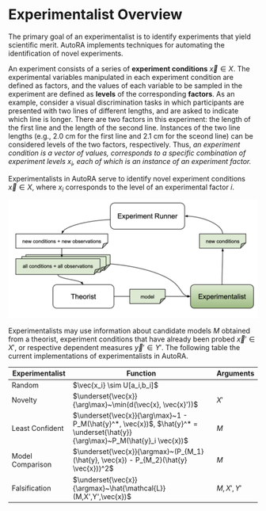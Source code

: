 # Experimentalist Overview

The primary goal of an experimentalist is to identify experiments that yield 
scientific merit. AutoRA implements techniques for automating the identification 
of novel experiments.

An experiment consists of a series of **experiment conditions** $\vec{x} \in X$. 
The experimental variables manipulated in each experiment condition 
are defined as factors, and the values of each variable to be sampled 
in the experiment are defined as **levels** of the corresponding **factors**. 
As an example, consider a visual discrimination tasks in which participants are presented
with two lines of different lengths, and are asked to indicate which line is longer.
There are two factors in this experiment: the length of the first line and 
the length of the second line. Instances of the two line lengths 
(e.g., 2.0 cm for the first line and 2.1 cm for the sceond line) 
can be considered levels of the two factors, respectively. Thus, *an experiment condition is a vector of values,
corresponds to a specific combination of experiment levels $x_i$, 
each of which is an instance of an experiment factor.*

Experimentalists in AutoRA serve to identify novel 
experiment conditions $\vec{x} \in X$, where $x_i$ corresponds 
to the level of an experimental factor $i$.

![Overview](../img/experimentalist.png)

Experimentalists may use information about candidate models $M$ obtained from a theorist, 
experiment conditions that have already been probed $\vec{x}' \in X'$, or 
respective dependent measures $\vec{y}' \in Y'$. The following table the current implementations 
of experimentalists in AutoRA.

| Experimentalist  | Function                                                                                                                      | Arguments  |
|------------------|-------------------------------------------------------------------------------------------------------------------------------|------------|
| Random           | $\vec{x_i} \sim U[a_i,b_i]$                                                                                                   |            |
| Novelty          | $\underset{\vec{x}}{\arg\max}~\min(d(\vec{x}, \vec{x}'))$                                                                     | $X'$       |
| Least Confident  | $\underset{\vec{x}}{\arg\max}~1 - P_M(\hat{y}^*, \vec{x})$, $\hat{y}^* = \underset{\hat{y}}{\arg\max}~P_M(\hat{y}_i \vec{x})$ | $M$        |
| Model Comparison | $\underset{\vec{x}}{\argmax}~(P_{M_1}(\hat{y}, \vec{x}) - P_{M_2}(\hat{y} \vec{x}))^2$                                        | $M$        |
| Falsification    | $\underset{\vec{x}}{\argmax}~\hat{\mathcal{L}}(M,X',Y',\vec{x})$                                                              | $M, X', Y'$ |



